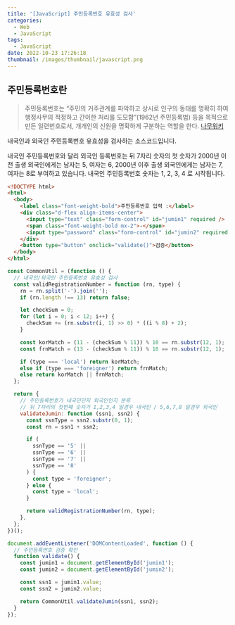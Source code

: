 ```yaml
---
title: '[JavaScript] 주민등록번호 유효성 검사'
categories:
  - Web
  - JavaScript
tags:
  - JavaScript
date: 2022-10-23 17:26:18
thumbnail: /images/thumbnail/javascript.png
---
```


## 주민등록번호란

> 주민등록번호는 “주민의 거주관계를 파악하고 상시로 인구의 동태를 명확히 하여 행정사무의 적정하고 간이한 처리를 도모함”(1962년 주민등록법) 등을 목적으로 만든 일련번호로서, 개개인의 신원을 명확하게 구분하는 역할을 한다.
> [나무위키](https://namu.wiki/w/%EC%A3%BC%EB%AF%BC%EB%93%B1%EB%A1%9D%EB%B2%88%ED%98%B8)

내국인과 외국인 주민등록번호 유효성을 검사하는 소스코드입니다.

내국인 주민등록번호와 달리 외국인 등록번호는 뒤 7자리 숫자의 첫 숫자가 2000년 이전 출생 외국인에게는 남자는 5, 여자는 6, 2000년 이후 출생 외국인에게는 남자는 7, 여자는 8로 부여하고 있습니다.
내국인 주민등록번호 숫자는 1, 2, 3, 4 로 시작됩니다.

```html
<!DOCTYPE html>
<html>
  <body>
    <label class="font-weight-bold">주민등록번호 입력 :</label>
    <div class="d-flex align-items-center">
      <input type="text" class="form-control" id="jumin1" required />
      <span class="font-weight-bold mx-2">-</span>
      <input type="password" class="form-control" id="jumin2" required />
    </div>
    <button type="button" onclick="validate()">검증</button>
  </body>
</html>
```

```js
const CommonUtil = (function () {
  // 내국인/외국인 주민등록번호 유효성 검사
  const validRegistrationNumber = function (rn, type) {
    rn = rn.split('-').join('');
    if (rn.length !== 13) return false;

    let checkSum = 0;
    for (let i = 0; i < 12; i++) {
      checkSum += (rn.substr(i, 1) >> 0) * ((i % 8) + 2);
    }

    const korMatch = (11 - (checkSum % 11)) % 10 == rn.substr(12, 1);
    const frnMatch = (13 - (checkSum % 11)) % 10 == rn.substr(12, 1);

    if (type === 'local') return korMatch;
    else if (type === 'foreigner') return frnMatch;
    else return korMatch || frnMatch;
  };

  return {
    // 주민등록번호가 내국민인지 외국인인지 분류
    // 뒤 7자리의 첫번째 숫자가 1,2,3,4 일경우 내국인 / 5,6,7,8 일경우 외국인
    validateJumin: function (ssn1, ssn2) {
      const ssnType = ssn2.substr(0, 1);
      const rn = ssn1 + ssn2;

      if (
        ssnType == '5' ||
        ssnType == '6' ||
        ssnType == '7' ||
        ssnType == '8'
      ) {
        const type = 'foreigner';
      } else {
        const type = 'local';
      }

      return validRegistrationNumber(rn, type);
    },
  };
})();

document.addEventListener('DOMContentLoaded', function () {
  // 주민등록번호 검증 확인
  function validate() {
    const jumin1 = document.getElementById('jumin1');
    const jumin2 = document.getElementById('jumin2');

    const ssn1 = jumin1.value;
    const ssn2 = jumin2.value;

    return CommonUtil.validateJumin(ssn1, ssn2);
  }
});
```
